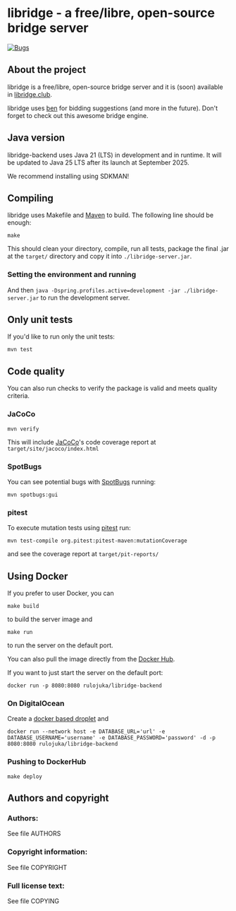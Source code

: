 # libridge - a free/libre, open-source bridge server

[![Bugs](https://sonarcloud.io/api/project_badges/measure?project=rulojuka_libridge-backend&metric=bugs)](https://sonarcloud.io/summary/new_code?id=rulojuka_libridge-backend)

## About the project

libridge is a free/libre, open-source bridge server and it is (soon) available in [libridge.club](https://libridge.club/).

libridge uses [ben](https://github.com/lorserker/ben) for bidding suggestions (and more in the future). Don't forget to check out this awesome bridge engine.

## Java version

libridge-backend uses Java 21 (LTS) in development and in runtime. It will be updated to Java 25 LTS after its launch at September 2025.

We recommend installing using SDKMAN!

## Compiling

libridge uses Makefile and [Maven](https://maven.apache.org/) to build. The following line should be enough:

```
make
```

This should clean your directory, compile, run all tests, package the final .jar at the `target/` directory and copy it into `./libridge-server.jar`.

### Setting the environment and running
And then `java -Dspring.profiles.active=development -jar ./libridge-server.jar` to run the development server.

## Only unit tests

If you'd like to run only the unit tests:

```
mvn test
```

## Code quality

You can also run checks to verify the package is valid and meets quality criteria.

### JaCoCo

```
mvn verify
```

This will include [JaCoCo](https://www.jacoco.org/jacoco/)'s code coverage report at `target/site/jacoco/index.html`

### SpotBugs
You can see potential bugs with [SpotBugs](https://spotbugs.github.io/) running:

```
mvn spotbugs:gui
```

### pitest
To execute mutation tests using [pitest](https://pitest.org/) run:  

```
mvn test-compile org.pitest:pitest-maven:mutationCoverage
```

and see the coverage report at `target/pit-reports/`

## Using Docker

If you prefer to user Docker, you can
```
make build
```
to build the server image and
```
make run
```
to run the server on the default port.

You can also pull the image directly from the [Docker Hub](https://hub.docker.com/r/rulojuka/libridge-backend).

If you want to just start the server on the default port:
```
docker run -p 8080:8080 rulojuka/libridge-backend
```

### On DigitalOcean
Create a [docker based droplet](https://marketplace.digitalocean.com/apps/docker) and
```
docker run --network host -e DATABASE_URL='url' -e DATABASE_USERNAME='username' -e DATABASE_PASSWORD='password' -d -p 8080:8080 rulojuka/libridge-backend
```

### Pushing to DockerHub
```
make deploy
```

## Authors and copyright

### Authors:
See file AUTHORS

### Copyright information:
See file COPYRIGHT

### Full license text:
See file COPYING
